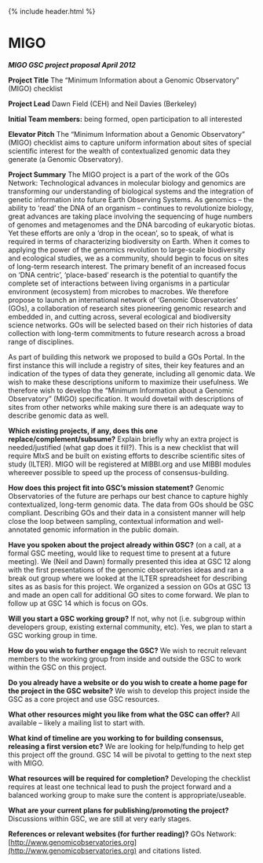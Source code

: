 {% include header.html %}

MIGO
====

_**MIGO GSC project proposal April 2012**_

**Project Title** The “Minimum Information about a Genomic Observatory” (MIGO) checklist

**Project Lead** Dawn Field (CEH) and Neil Davies (Berkeley)

**Initial Team members:** being formed, open participation to all interested

**Elevator Pitch** The “Minimum Information about a Genomic Observatory” (MIGO) checklist aims to capture uniform information about sites of special scientific interest for the wealth of contextualized genomic data they generate (a Genomic Observatory).

**Project Summary** The MIGO project is a part of the work of the GOs Network: Technological advances in molecular biology and genomics are transforming our understanding of biological systems and the integration of genetic information into future Earth Observing Systems. As genomics – the ability to ‘read’ the DNA of an organism – continues to revolutionize biology, great advances are taking place involving the sequencing of huge numbers of genomes and metagenomes and the DNA barcoding of eukaryotic biotas. Yet these efforts are only a ‘drop in the ocean’, so to speak, of what is required in terms of characterizing biodiversity on Earth. When it comes to applying the power of the genomics revolution to large-scale biodiversity and ecological studies, we as a community, should begin to focus on sites of long-term research interest. The primary benefit of an increased focus on ‘DNA centric’, ‘place-based’ research is the potential to quantify the complete set of interactions between living organisms in a particular environment (ecosystem) from microbes to macrobes. We therefore propose to launch an international network of ‘Genomic Observatories’ (GOs), a collaboration of research sites pioneering genomic research and embedded in, and cutting across, several ecological and biodiversity science networks. GOs will be selected based on their rich histories of data collection with long-term commitments to future research across a broad range of disciplines.

As part of building this network we proposed to build a GOs Portal. In the first instance this will include a registry of sites, their key features and an indication of the types of data they generate, including all genomic data. We wish to make these descriptions uniform to maximize their usefulness. We therefore wish to develop the “Minimum Information about a Genomic Observatory” (MIGO) specification. It would dovetail with descriptions of sites from other networks while making sure there is an adequate way to describe genomic data as well.

**Which existing projects, if any, does this one replace/complement/subsume?** Explain briefly why an extra project is needed/justified (what gap does it fill?). This is a new checklist that will require MIxS and be built on existing efforts to describe scientific sites of study (ILTER). MIGO will be registered at MIBBI.org and use MIBBI modules whereever possible to speed up the process of consensus-building.

**How does this project fit into GSC’s mission statement?** Genomic Observatories of the future are perhaps our best chance to capture highly contextualized, long-term genomic data. The data from GOs should be GSC compliant. Describing GOs and their data in a consistent manner will help close the loop between sampling, contextual information and well-annotated genomic information in the public domain.

**Have you spoken about the project already within GSC?** (on a call, at a formal GSC meeting, would like to request time to present at a future meeting). We (Neil and Dawn) formally presented this idea at GSC 12 along with the first presentations of the genomic observatories ideas and ran a break out group where we looked at the ILTER spreadsheet for describing sites as as basis for this project. We organized a session on GOs at GSC 13 and made an open call for additional GO sites to come forward. We plan to follow up at GSC 14 which is focus on GOs.

**Will you start a GSC working group?** If not, why not (i.e. subgroup within developers group, existing external community, etc). Yes, we plan to start a GSC working group in time.

**How do you wish to further engage the GSC?** We wish to recruit relevant members to the working group from inside and outside the GSC to work within the GSC on this project.

**Do you already have a website or do you wish to create a home page for the project in the GSC website?** We wish to develop this project inside the GSC as a core project and use GSC resources.

**What other resources might you like from what the GSC can offer?** All available – likely a mailing list to start with.

**What kind of timeline are you working to for building consensus, releasing a first version etc?** We are looking for help/funding to help get this project off the ground. GSC 14 will be pivotal to getting to the next step with MIGO.

**What resources will be required for completion?** Developing the checklist requires at least one technical lead to push the project forward and a balanced working group to make sure the content is appropriate/useable.

**What are your current plans for publishing/promoting the project?** Discussions within GSC, we are still at very early stages.

**References or relevant websites (for further reading)?** GOs Network: [http://www.genomicobservatories.org](http://www.genomicobservatories.org) and citations listed.
